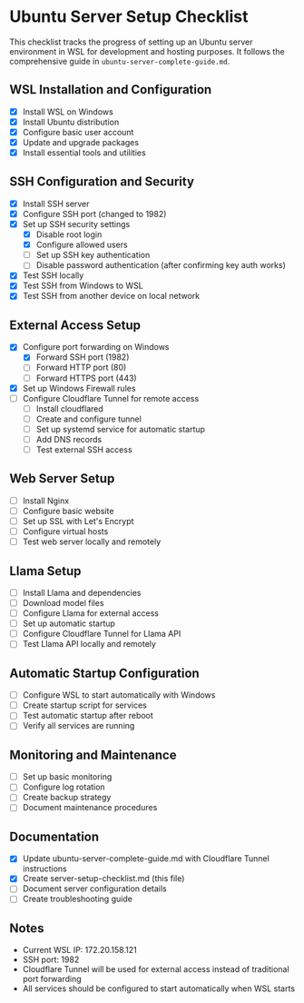# Ubuntu Server Setup Checklist

This checklist tracks the progress of setting up an Ubuntu server environment in WSL for development and hosting purposes. It follows the comprehensive guide in `ubuntu-server-complete-guide.md`.

## WSL Installation and Configuration

- [x] Install WSL on Windows
- [x] Install Ubuntu distribution
- [x] Configure basic user account
- [x] Update and upgrade packages
- [x] Install essential tools and utilities

## SSH Configuration and Security

- [x] Install SSH server
- [x] Configure SSH port (changed to 1982)
- [x] Set up SSH security settings
  - [x] Disable root login
  - [x] Configure allowed users
  - [ ] Set up SSH key authentication
  - [ ] Disable password authentication (after confirming key auth works)
- [x] Test SSH locally
- [x] Test SSH from Windows to WSL
- [x] Test SSH from another device on local network

## External Access Setup

- [x] Configure port forwarding on Windows
  - [x] Forward SSH port (1982)
  - [ ] Forward HTTP port (80)
  - [ ] Forward HTTPS port (443)
- [x] Set up Windows Firewall rules
- [ ] Configure Cloudflare Tunnel for remote access
  - [ ] Install cloudflared
  - [ ] Create and configure tunnel
  - [ ] Set up systemd service for automatic startup
  - [ ] Add DNS records
  - [ ] Test external SSH access

## Web Server Setup

- [ ] Install Nginx
- [ ] Configure basic website
- [ ] Set up SSL with Let's Encrypt
- [ ] Configure virtual hosts
- [ ] Test web server locally and remotely

## Llama Setup

- [ ] Install Llama and dependencies
- [ ] Download model files
- [ ] Configure Llama for external access
- [ ] Set up automatic startup
- [ ] Configure Cloudflare Tunnel for Llama API
- [ ] Test Llama API locally and remotely

## Automatic Startup Configuration

- [ ] Configure WSL to start automatically with Windows
- [ ] Create startup script for services
- [ ] Test automatic startup after reboot
- [ ] Verify all services are running

## Monitoring and Maintenance

- [ ] Set up basic monitoring
- [ ] Configure log rotation
- [ ] Create backup strategy
- [ ] Document maintenance procedures

## Documentation

- [x] Update ubuntu-server-complete-guide.md with Cloudflare Tunnel instructions
- [x] Create server-setup-checklist.md (this file)
- [ ] Document server configuration details
- [ ] Create troubleshooting guide

## Notes

- Current WSL IP: 172.20.158.121
- SSH port: 1982
- Cloudflare Tunnel will be used for external access instead of traditional port forwarding
- All services should be configured to start automatically when WSL starts
